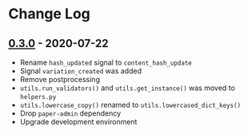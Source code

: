 # Change Log

## [0.3.0](https://github.com/dldevinc/paper-uploads/tree/v0.3.0) - 2020-07-22
- Rename `hash_updated` signal to `content_hash_update`
- Signal `variation_created` was added
- Remove postprocessing
- `utils.run_validators()` and `utils.get_instance()` was moved to `helpers.py`
- `utils.lowercase_copy()` renamed to `utils.lowercased_dict_keys()`
- Drop `paper-admin` dependency
- Upgrade development environment
